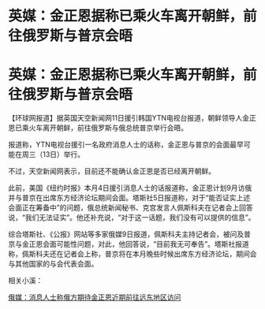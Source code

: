 # 英媒：金正恩据称已乘火车离开朝鲜，前往俄罗斯与普京会晤

# 英媒：金正恩据称已乘火车离开朝鲜，前往俄罗斯与普京会晤

【环球网报道】据英国天空新闻网11日援引韩国YTN电视台报道，朝鲜领导人金正恩已乘火车离开朝鲜，前往俄罗斯与俄总统普京举行会晤。

报道称，YTN电视台援引一名政府消息人士的话称，金正恩与普京的会面最早可能在周三（13日）举行。

不过，天空新闻网表示，目前还不能确认金正恩是否已经离开朝鲜。

此前，美国《纽约时报》本月4日援引消息人士的话报道称，金正恩计划9月访俄并与普京在出席东方经济论坛期间会面。塔斯社5日报道称，对于“能否证实上述会面正在筹备中”的问题，俄总统新闻秘书、克宫发言人佩斯科夫在记者会上回答说，“我们无法证实”。他还补充说，“对于这一话题，我们没有可以提供的信息”。

综合塔斯社、《公报》网站等多家俄媒9日报道，佩斯科夫主持记者会，被问及普京与金正恩会面可能性问题，对此，他回答说，“目前我无可奉告”。塔斯社报道称，佩斯科夫还在记者会上称，普京将在本月晚些时候出席东方经济论坛，期间会与其他国家的与会代表会面。

相关小溪：

[俄媒：消息人士称俄方期待金正恩近期前往远东地区访问](https://new.qq.com/rain/a/20230911A069PD00)

